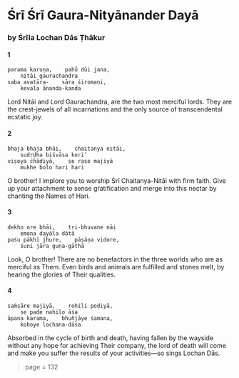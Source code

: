# Śrī Śrī Gaura-Nityānander Dayā

### by Śrīla Lochan Dās Ṭhākur

#### 1

    parama karuṇa,    pahu̐ dūi jana,
        nitāi gaurachandra
    saba avatāra-    sāra śiromaṇi,
        kevala ānanda-kanda

Lord Nitāi and Lord Gaurachandra, are the two most merciful lords. They are the crest-jewels of all incarnations and the only source of transcendental ecstatic joy.

#### 2

    bhaja bhaja bhāi,    chaitanya nitāi,
        sudṛḍha biśvāsa kori’
    viṣoya chāḍiyā,    se rase majiyā
        mukhe bolo hari hari

O brother! I implore you to worship Śrī Chaitanya-Nitāi with firm faith. Give up your attachment to sense gratification and merge into this nectar by chanting the Names of Hari.

#### 3

    dekho ore bhāi,    tri-bhuvane nāi
        emona dayāla dātā
    paśu pākhī jhure,    pāṣāṇa vidore,
        śuni jāra guṇa-gāthā

Look, O brother! There are no benefactors in the three worlds who are as merciful as Them. Even birds and animals are fulfilled and stones melt, by hearing the glories of Their qualities.

#### 4

    saṁsāre majiyā,    rohili poḍiyā,
        se pade nahilo āśa
    āpana karama,    bhuñjāye śamana,
        kohoye lochana-dāsa

Absorbed in the cycle of birth and death, having fallen by the wayside without any hope for achieving Their company, the lord of death will come and make you suffer the results of your activities—so sings Lochan Dās.


> page = 132